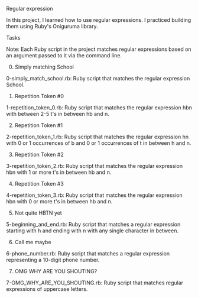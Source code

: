 Regular expression

In this project, I learned how to use regular expressions. I practiced building them using Ruby's Oniguruma library.

Tasks

Note: Each Ruby script in the project matches regular expressions based on an argument passed to it via the command line.

0. Simply matching School

0-simply_match_school.rb: Ruby script that matches the regular expression School.

1. Repetition Token #0

1-repetition_token_0.rb: Ruby script that matches the regular expression hbn with between 2-5 t's in between hb and n.

2. Repetition Token #1

2-repetition_token_1.rb: Ruby script that matches the regular expression hn with 0 or 1 occurrences of b and 0 or 1 occurrences of t in between h and n.

3. Repetition Token #2

3-repetition_token_2.rb: Ruby script that matches the regular expression hbn with 1 or more t's in between hb and n.

4. Repetition Token #3

4-repetition_token_3.rb: Ruby script that matches the regular expression hbn with 0 or more t's in between hb and n.

5. Not quite HBTN yet

5-beginning_and_end.rb: Ruby script that matches a regular expression starting with h and ending with n with any single character in between.

6. Call me maybe

6-phone_number.rb: Ruby script that matches a regular expression representing a 10-digit phone number.

7. OMG WHY ARE YOU SHOUTING?

7-OMG_WHY_ARE_YOU_SHOUTING.rb: Ruby script that matches regular expressions of uppercase letters.
